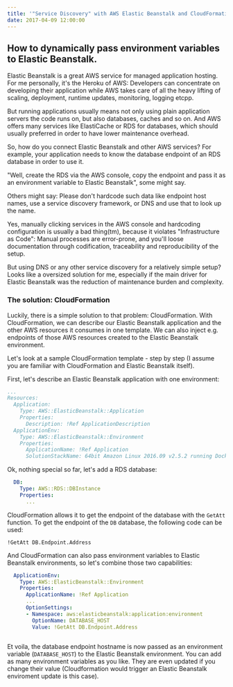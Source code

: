 ```yaml
---
title: '"Service Discovery" with AWS Elastic Beanstalk and CloudFormation'
date: 2017-04-09 12:00:00
---
```

## How to dynamically pass environment variables to Elastic Beanstalk.

Elastic Beanstalk is a great AWS service for managed application hosting. For me personally, it's the Heroku of AWS: Developers can concentrate on developing their application while AWS takes care of all the heavy lifting of scaling, deployment, runtime updates, monitoring, logging etcpp.
  
But running applications usually means not only using plain application servers the code runs on, but also databases, caches and so on. And AWS offers many services like ElastiCache or RDS for databases, which should usually preferred in order to have lower maintenance overhead.

So, how do you connect Elastic Beanstalk and other AWS services? For example, your application needs to know the database endpoint of an RDS database in order to use it.

"Well, create the RDS via the AWS console, copy the endpoint and pass it as an environment variable to Elastic Beanstalk", some might say.

Others might say: Please don't hardcode such data like endpoint host names, use a service discovery framework, or DNS and use that to look up the name.

Yes, manually clicking services in the AWS console and hardcoding configuration is usually a bad thing(tm), because it violates "Infrastructure as Code": Manual processes are error-prone, and you'll loose documentation through codification, traceability and reproducibility of the setup. 

But using DNS or any other service discovery for a relatively simple setup? Looks like a oversized solution for me, especially if the main driver for Elastic Beanstalk was the reduction of maintenance burden and complexity.

### The solution: CloudFormation

Luckily, there is a simple solution to that problem: CloudFormation. With CloudFormation, we can describe our Elastic Beanstalk application and the other AWS resources it consumes in one template. We can also inject e.g. endpoints of those AWS resources created to the Elastic Beanstalk environment.
 
Let's look at a sample CloudFormation template - step by step (I assume you are familiar with CloudFormation and Elastic Beanstalk itself).
 
 First, let's describe an Elastic Beanstalk application with one environment:
 
```yaml
...
Resources:
  Application:
    Type: AWS::ElasticBeanstalk::Application
    Properties:
      Description: !Ref ApplicationDescription
  ApplicationEnv:
    Type: AWS::ElasticBeanstalk::Environment
    Properties:
      ApplicationName: !Ref Application
      SolutionStackName: 64bit Amazon Linux 2016.09 v2.5.2 running Docker 1.12.6
```

Ok, nothing special so far, let's add a RDS database:

```yaml
  DB:
    Type: AWS::RDS::DBInstance
    Properties:
      ...
```

CloudFormation allows it to get the endpoint of the database with the `GetAtt` function. To get the endpoint of the `DB` database, the following code can be used:

```
!GetAtt DB.Endpoint.Address
```
And CloudFormation can also pass environment variables to Elastic Beanstalk environments, so let's combine those two capabilities:
```yaml
  ApplicationEnv:
    Type: AWS::ElasticBeanstalk::Environment
    Properties:
      ApplicationName: !Ref Application
      ...
      OptionSettings:
      - Namespace: aws:elasticbeanstalk:application:environment
        OptionName: DATABASE_HOST
        Value: !GetAtt DB.Endpoint.Address
      
```

Et voila, the database endpoint hostname is now passed as an environment variable (`DATABASE_HOST`) to the Elastic Beanstalk environment.
You can add as many environment variables as you like. They are even updated if you change their value (Cloudformation would trigger an Elastic Beanstalk enviroment update is this case).